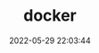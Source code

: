 ---
pageComponent:
	name: Catalogue
	data:
		key:02.后端\01.服务器\02.docker
		description:docker
date : 2022-05-29 22:03:44
title: docker
permalink: /docker/
---